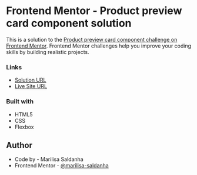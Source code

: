 # Frontend Mentor - Product preview card component solution

This is a solution to the [Product preview card component challenge on Frontend Mentor](https://www.frontendmentor.io/challenges/product-preview-card-component-GO7UmttRfa). Frontend Mentor challenges help you improve your coding skills by building realistic projects.

### Links

- [Solution URL](https://www.frontendmentor.io/solutions/product-preview-card-component-using-html-5-css-and-flexbox-298CwIgTUW)
- [Live Site URL](https://marilisa-saldanha.github.io/product-preview-card-component/)

### Built with

- HTML5
- CSS
- Flexbox

## Author

- Code by - Marilisa Saldanha
- Frontend Mentor - [@marilisa-saldanha](https://www.frontendmentor.io/profile/marilisa-saldanha)
